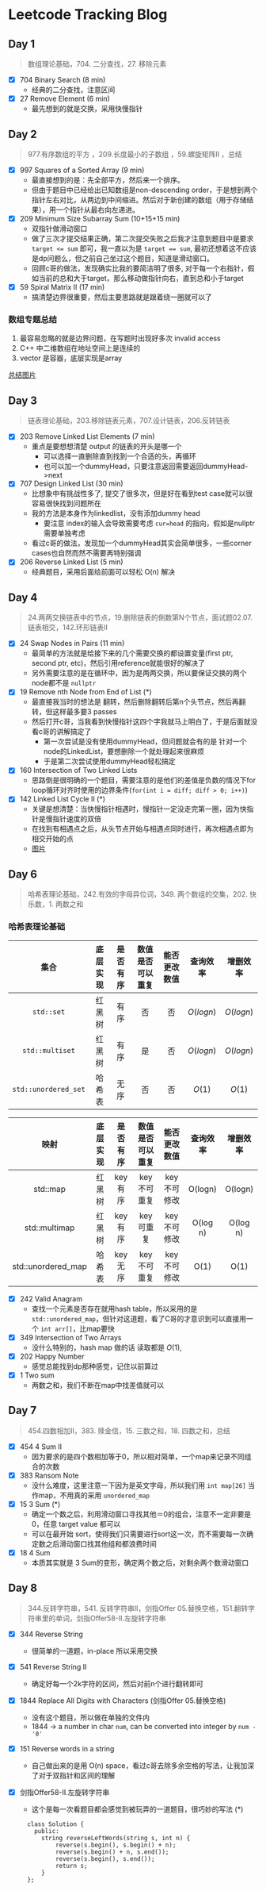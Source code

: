 # Leetcode Tracking Blog

## Day 1

> 数组理论基础，704. 二分查找，27. 移除元素

* [X] 704 Binary Search (8 min)
  * 经典的二分查找，注意区间
* [X] 27 Remove Element (6 min)
  * 最先想到的就是交换，采用快慢指针

## Day 2

> 977.有序数组的平方 ，209.长度最小的子数组 ，59.螺旋矩阵II ，总结

* [X] 997 Squares of a Sorted Array (9 min)
  * 最直接想到的是：先全部平方，然后来一个排序。
  * 但由于题目中已经给出已知数组是non-descending order，于是想到两个指针左右对比，从两边到中间缩进。然后对于新创建的数组（用于存储结果），用一个指针从最右向左递进。
* [X] 209 Minimum Size Subarray Sum (10+15+15 min)
  * 双指针做滑动窗口
  * 做了三次才提交结果正确，第二次提交失败之后我才注意到题目中是要求 `target <= sum` 即可，我一直以为是 `target == sum`, 最初还想着这不应该是dp问题么，但之前自己坐过这个题目，知道是滑动窗口。
  * 回顾c哥的做法，发现确实比我的要简洁明了很多, 对于每一个右指针，假如当前的总和大于target，那么移动做指针向右，直到总和小于target
* [X] 59 Spiral Matrix II (17 min)
  * 搞清楚边界很重要，然后主要思路就是跟着绕一圈就可以了

### 数组专题总结

1. 最容易忽略的就是边界问题，在写题时出现好多次 invalid access
2. C++ 中二维数组在地址空间上是连续的
3. vector 是容器，底层实现是array

[总结图片](https://code-thinking-1253855093.file.myqcloud.com/pics/%E6%95%B0%E7%BB%84%E6%80%BB%E7%BB%93.png)

## Day 3

> 链表理论基础，203.移除链表元素，707.设计链表，206.反转链表

* [X] 203 Remove Linked List Elements (7 min)
  * 重点是要想想清楚 output 的链表的开头是哪一个
    * 可以选择一直删除直到找到一个合适的头，再循环
    * 也可以加一个dummyHead，只要注意返回需要返回dummyHead->next
* [X] 707 Design Linked List (30 min)
  * 比想象中有挑战性多了, 提交了很多次，但是好在看到test case就可以很容易很快找到问题所在
  * 我的方法是本身作为linkedlist，没有添加dummy head
    * 要注意 index的输入会导致需要考虑 `cur=head` 的指向，假如是nullptr需要单独考虑
  * 看过c哥的做法，发现加一个dummyHead其实会简单很多，一些corner cases也自然而然不需要再特别强调
* [X] 206 Reverse Linked List (5 min)
  * 经典题目，采用后面给前面可以轻松 O(n) 解决

## Day 4

> 24.两两交换链表中的节点，19.删除链表的倒数第N个节点，面试题02.07. 链表相交，142.环形链表II

* [X] 24 Swap Nodes in Pairs (11 min)
  * 最简单的方法就是给接下来的几个需要交换的都设置变量(first ptr, second ptr, etc)，然后引用reference就能很好的解决了
  * 另外需要注意的是在循环中，因为是两两交换，所以要保证交换的两个node都不是 `nullptr`
* [X] 19 Remove nth Node from End of List (*)
  * 最直接我当时的想法是 翻转，然后删除翻转后第n个头节点，然后再翻转，但这样最多要3 passes
  * 然后打开c哥，当我看到快慢指针这四个字我就马上明白了，于是后面就没看c哥的讲解搞定了
    * 第一次尝试是没有使用dummyHead，但问题就会有的是 针对一个node的LinkedList，要想删除一个就处理起来很麻烦
    * 于是第二次尝试使用dummyHead轻松搞定
* [X] 160 Intersection of Two Linked Lists
  * 思路倒是很明确的一个题目，需要注意的是他们的差值是负数的情况下for loop循环对齐时使用的边界条件(`for(int i = diff; diff > 0; i++)`)
* [X] 142 Linked List Cycle II (*)
  * 关键是想清楚：当快慢指针相遇时，慢指针一定没走完第一圈，因为快指针是慢指针速度的双倍
  * 在找到有相遇点之后，从头节点开始与相遇点同时进行，再次相遇点即为相交开始的点
  * [图片](https://code-thinking-1253855093.file.myqcloud.com/pics/20220925103433.png)

## Day 6

> 哈希表理论基础，242.有效的字母异位词，349. 两个数组的交集，202. 快乐数，1. 两数之和   

### 哈希表理论基础

|         集合         | 底层实现 | 是否有序 | 数值是否可以重复 | 能否更改数值 |  查询效率  |  增删效率  |
| :------------------: | :------: | :------: | :--------------: | :----------: | :--------: | :--------: |
|      `std::set`      |  红黑树  |   有序   |        否        |      否      | $O(log n)$ | $O(log n)$ |
|   `std::multiset`    |  红黑树  |   有序   |        是        |      否      | $O(log n)$ | $O(log n)$ |
| `std::unordered_set` |  哈希表  |   无序   |        否        |      否      |   $O(1)$   |   $O(1)$   |

|        映射        | 底层实现 | 是否有序 | 数值是否可以重复 | 能否更改数值 | 查询效率 | 增删效率 |
| :----------------: | :------: | :------: | :--------------: | :----------: | :------: | :------: |
|      std::map      |  红黑树  | key有序  |   key不可重复    | key不可修改  | O(logn)  | O(logn)  |
|   std::multimap    |  红黑树  | key有序  |    key可重复     | key不可修改  | O(log n) | O(log n) |
| std::unordered_map |  哈希表  | key无序  |   key不可重复    | key不可修改  |   O(1)   |   O(1)   |

* [X] 242 Valid Anagram
  * 查找一个元素是否存在就用hash table，所以采用的是`std::unordered_map`，但针对这道题，看了C哥的才意识到可以直接用一个 `int arr[]`，比map要快
* [X] 349 Intersection of Two Arrays
  * 没什么特别的，hash map 做的话 读取都是 $O(1)$,
* [X] 202 Happy Number
  * 感觉总能找到dp那种感觉，记住以前算过
* [X] 1 Two sum
  * 两数之和，我们不断在map中找差值就可以

## Day 7

> 454.四数相加II，383. 赎金信，15. 三数之和，18. 四数之和，总结

* [X] 454 4 Sum II
  * 因为要求的是四个数相加等于0，所以相对简单，一个map来记录不同组合的次数
* [X] 383 Ransom Note
  * 没什么难度，这里注意一下因为是英文字母，所以我们用 `int map[26]` 当作map，不用真的采用 `unordered_map`
* [X] 15 3 Sum (*)
  * 确定一个数之后，利用滑动窗口寻找其他＝0的组合，注意不一定非要是0，任意 target value 都可以
  * 可以在最开始 sort，使得我们只需要进行sort这一次，而不需要每一次确定数之后滑动窗口找其他组和都浪费时间
* [X] 18 4 Sum
  * 本质其实就是 3 Sum的变形，确定两个数之后，对剩余两个数滑动窗口

## Day 8

> 344.反转字符串，541. 反转字符串II，剑指Offer 05.替换空格，151.翻转字符串里的单词，剑指Offer58-II.左旋转字符串

* [X] 344 Reverse String
  * 很简单的一道题，in-place 所以采用交换
* [X] 541 Reverse String II
  * 确定好每一个2k字符的区间，然后对前n个进行翻转即可
* [X] 1844 Replace All Digits with Characters (剑指Offer 05.替换空格)
  * 没有这个题目，所以做在单独的文件内
  * 1844 -> a number in char `num`, can be converted into integer by `num - '0'` 
* [X] 151 Reverse words in a string
  * 自己做出来的是用 O(n) space，看过c哥去除多余空格的写法，让我加深了对于双指针和区间的理解
* [X] 剑指Offer58-II.左旋转字符串
  * 这个是每一次看题目都会感觉到被玩弄的一道题目，很巧妙的写法 (*)
  ```
    class Solution {
      public:
        string reverseLeftWords(string s, int n) {
            reverse(s.begin(), s.begin() + n);
            reverse(s.begin() + n, s.end());
            reverse(s.begin(), s.end());
            return s;
        }
    };
  ```

